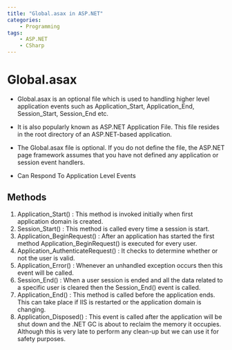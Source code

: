 ```yaml
---
title: "Global.asax in ASP.NET"
categories: 
    - Programming
tags:
    - ASP.NET
    - CSharp
---
```

# Global.asax

+ Global.asax is an optional file which is used to handling higher level application events such as Application_Start, Application_End, Session_Start, Session_End etc.

+ It is also popularly known as ASP.NET Application File. This file resides in the root directory of an ASP.NET-based application.

+ The Global.asax file is optional. If you do not define the file, the ASP.NET page framework assumes that you have not defined any application or session event handlers.

+ Can Respond To Application Level Events

## Methods

1. Application_Start() : This method is invoked initially when first application domain is created.
2. Session_Start() : This method is called every time a session is start.
3. Application_BeginRequest() : After an application has started the first method Application_BeginRequest() is executed for every user.
4. Application_AuthenticateRequest() : It checks to determine whether or not the user is valid.
5. Application_Error() : Whenever an unhandled exception occurs then this event will be called.
6. Session_End() : When a user session is ended and all the data related to a specific user is cleared then the Session_End() event is called.
7. Application_End() : This method is called before the application ends. This can take place if IIS is restarted or the application domain is changing.
8. Application_Disposed() : This event is called after the application will be shut down and the .NET GC is about to reclaim the memory it occupies. Although this is very late to perform any clean-up but we can use it for safety purposes.

